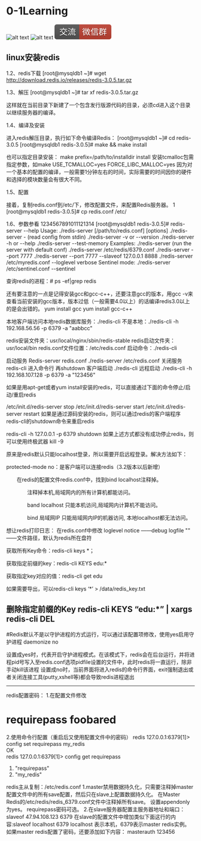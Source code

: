 # 0-1Learning

![alt text](../../static/common/svg/luoxiaosheng.svg "公众号")
![alt text](../../static/common/svg/luoxiaosheng_learning.svg "学习")
![alt text](../../static/common/svg/luoxiaosheng_wechat.svg "微信")


## linux安装redis 


1.2、redis下载
[root@mysqldb1 ~]# wget http://download.redis.io/releases/redis-3.0.5.tar.gz
 
1.3、解压
[root@mysqldb1 ~]# tar xf redis-3.0.5.tar.gz
 
这样就在当前目录下新建了一个包含发行版源代码的目录，必须cd进入这个目录以继续服务器的编译。
 
1.4、编译及安装
 
进入redis解压目录，执行如下命令编译Redis：
[root@mysqldb1 ~]# cd redis-3.0.5 
[root@mysqldb1 redis-3.0.5]# make && make install
 
也可以指定目录安装：
make prefix=/path/to/installdir install
安装tcmalloc包需指定参数，如make USE_TCMALLOC=yes FORCE_LIBC_MALLOC=yes
因为对一个基本的配置的编译，一般需要1分钟左右的时间，实际需要的时间因你的硬件和选择的模块数量会有很大不同。
 
1.5、配置
 
接着，复制redis.conf到/etc/下，修改配置文件，来配置Redis服务器。
1 [root@mysqldb1 redis-3.0.5]# cp redis.conf /etc/
 
1.6、参数参看
1234567891011121314 [root@mysqldb1 redis-3.0.5]# redis-server --help 
Usage: ./redis-server [/path/to/redis.conf] [options] 
  ./redis-server - (read config from stdin) 
  ./redis-server -v or --version 
  ./redis-server -h or --help 
  ./redis-server --test-memory <megabytes> 
Examples: 
  ./redis-server (run the server with default conf) 
  ./redis-server /etc/redis/6379.conf 
  ./redis-server --port 7777 
  ./redis-server --port 7777 --slaveof 127.0.0.1 8888 
  ./redis-server /etc/myredis.conf --loglevel verbose 
Sentinel mode: 
  ./redis-server /etc/sentinel.conf --sentinel
 
查询redis的进程：# ps -ef|grep redis
 
还有要注意的一点是记得安装gcc和gcc-c++，还要注意gcc的版本，用gcc -v来查看当前安装的gcc版本，版本过低（一般需要4.0以上）的话编译redis3.0以上的是会出错的。
 yum install gcc
 yum install gcc-c++
 
本地客户端访问本地redis数据库服务：./redis-cli
不是本地：./redis-cli -h  192.168.56.56 -p 6379 -a "aabbcc"
 
redis安装文件夹：usr/local/nginx/sbin/redis-stable
redis启动文件夹：usr/local/bin
redis.conf文件位置：/etc/redis.conf
启动命令：./redis-cli
 
启动服务
Redis-server redis.conf
./redis-server /etc/redis.conf
关闭服务
redis-cli 进入命令行 再shutdown
客户端启动
./redis-cli
远程启动
./redis-cli -h 192.168.107.128 -p 6379 -a "123456"
 
 
如果是用apt-get或者yum install安装的redis，可以直接通过下面的命令停止/启动/重启redis
 
/etc/init.d/redis-server stop
/etc/init.d/redis-server start
/etc/init.d/redis-server restart
如果是通过源码安装的redis，则可以通过redis的客户端程序redis-cli的shutdown命令来重启redis
 
redis-cli -h 127.0.0.1 -p 6379 shutdown
如果上述方式都没有成功停止redis，则可以使用终极武器 kill -9
 
 
原来是redis默认只能localhost登录，所以需要开启远程登录。解决方法如下：
 
protected-mode no：是客户端可以连接redis（3.2版本以后新增）
 
　　在redis的配置文件redis.conf中，找到bind localhost注释掉。
 
　　　　注释掉本机,局域网内的所有计算机都能访问。
 
　　　　band localhost   只能本机访问,局域网内计算机不能访问。
 
　　　　bind  局域网IP    只能局域网内IP的机器访问, 本地localhost都无法访问。
 
想让redis打印日志：
  在redis.conf中修改
loglevel notice ——debug
logfile "" ——文件路径，默认为redis所在盘符
 
 
获取所有Key命令：redis-cli keys *；
 
获取指定前缀的key：redis-cli KEYS edu:*

获取指定key对应的值：redis-cli get edu
 
如果需要导出，可以redis-cli keys ‘*’ > /data/redis_key.txt
 
删除指定前缀的Key    redis-cli KEYS “edu:*” | xargs redis-cli DEL
------------------------------------------------------------------------------------
 
#Redis默认不是以守护进程的方式运行，可以通过该配置项修改，使用yes启用守护进程
daemonize no
 
设置成yes时，代表开启守护进程模式。在该模式下，redis会在后台运行，并将进程pid号写入至redis.conf选项pidfile设置的文件中，此时redis将一直运行，除非手动kill该进程
设置成no时，当前界面将进入redis的命令行界面，exit强制退出或者关闭连接工具(putty,xshell等)都会导致redis进程退出
 
--------------------------------------------------------------------------------
redis配置密码：
1.在配置文件修改
# requirepass foobared
2.使用命令行配置（重启后又使用配置文件中的密码）
redis 127.0.0.1:6379[1]> config set requirepass my_redis  
OK  
redis 127.0.0.1:6379[1]> config get requirepass  
1) "requirepass"  
2) "my_redis" 
 
 
redis主从复制：/etc/redis.conf
1.master禁用数据持久化，只需要注释掉master 配置文件中的所有save配置，然后只在slave上配置数据持久化。
在Master Redis的/etc/redis/redis_6379.conf文件中注释掉所有save。 
设置appendonly为yes。 
requirepass密码可选。
2.在slave服务器配置主服务器地址和端口：slaveof 47.94.108.123 6379
在slave的配置文件中增加类似下面这行的内容:slaveof localhost 6379
localhost 表示本机，6379表示master redis实例。
如果master redis配置了密码，还要添加如下内容：
masterauth 123456
